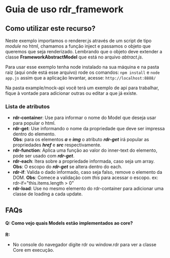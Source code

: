 # Guia de uso rdr_framework

## Como utilizar este recurso?
Neste exemplo importamos o renderer.js através de um script de tipo *module* no html, 
chamamos a função inject e passamos o objeto que queremos que seja renderizado.
Lembrando que o objeto deve extender a classe **FrameworkAbstractModel** que está no arquivo *abtract.js*.

Para usar esse exemplo tenha node instalado na sua máquina e na pasta raiz (aqui onde está esse arquivo) rode os comandos:
`npm install` e `node app.js`
assim que a aplicação levantar, acesse:
`http://localhost:8888/`

Na pasta example/mock-api você terá um exemplo de api para trabalhar, 
fique à vontade para adicionar outras ou editar a que já existe.

### Lista de atributos
- **rdr-container**: Use para informar o nome do Model que deseja usar para popular o html.
- **rdr-get**: Use informando o nome da propriedade que deve ser impressa dentro do elemento.<br>
**Obs**: para os elementos ***a*** e ***img*** o atributo ***rdr-get*** irá popular as propriedades ***href*** e ***src*** respectivamente.
- **rdr-function**: Aplica uma função ao valor do inner-text do elemento, pode ser usado com ***rdr-get***.
- **rdr-each**: Itera sobre a propriedade informada, caso seja um array.<br>
**Obs**: O escopo do ***rdr-get*** se altera dentro do each.
- **rdr-if**: Valida o dado informado, caso seja falso, remove o elemento da DOM. 
**Obs**: Comece a validação com *this* para acessar o escopo. ex: rdr-if="this.items.length > 0"
- **rdr-load**: Use no mesmo elemento do rdr-container para adicionar uma classe de loading a cada update.

## FAQs

#### Q: Como vejo quais Models estão implementados ao core?
**R:**
- No console do navegador digite rdr ou window.rdr para ver a classe Core em execução.
